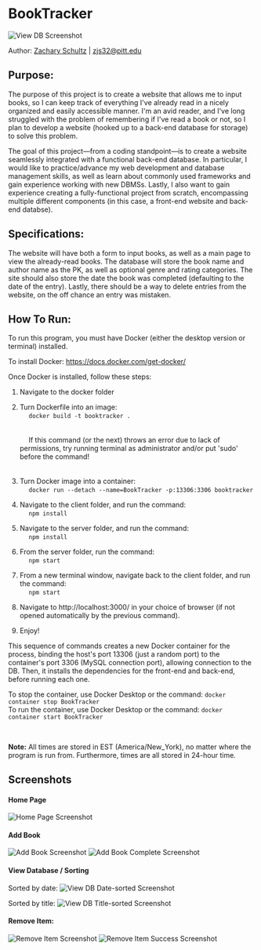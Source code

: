 # BookTracker

![View DB Screenshot](/screenshots/view_db.png?raw=true)

Author: [Zachary Schultz](https://www.linkedin.com/in/~zachary/) | zjs32@pitt.edu

## Purpose:

The purpose of this project is to create a website that allows me to input books, so I can keep track of everything I've already read in a nicely organized and easily accessible manner. I'm an avid reader, and I've long struggled with the problem of remembering if I've read a book or not, so I plan to develop a website (hooked up to a back-end database for storage) to solve this problem.

The goal of this project—from a coding standpoint—is to create a website seamlessly integrated with a functional back-end database. In particular, I would like to practice/advance my web development and database management skills, as well as learn about commonly used frameworks and gain experience working with new DBMSs. Lastly, I also want to gain experience creating a fully-functional project from scratch, encompassing multiple different components (in this case, a front-end website and back-end databse).

## Specifications:

The website will have both a form to input books, as well as a main page to view the already-read books. The database will store the book name and author name as the PK, as well as optional genre and rating categories. The site should also store the date the book was completed (defaulting to the date of the entry). Lastly, there should be a way to delete entries from the website, on the off chance an entry was mistaken.

## How To Run:
To run this program, you must have Docker (either the desktop version or terminal) installed.

To install Docker: https://docs.docker.com/get-docker/

Once Docker is installed, follow these steps:  

1. Navigate to the docker folder
   
2. Turn Dockerfile into an image:  
   &emsp; ```docker build -t booktracker .```  
   <h6></h6>
   &emsp; If this command (or the next) throws an error due to lack of permissions, try running terminal as administrator and/or put 'sudo' before the command!
   <h6></h6>
3. Turn Docker image into a container:  
    &emsp; ```docker run --detach --name=BookTracker -p:13306:3306 booktracker```  
4. Navigate to the client folder, and run the command:  
    &emsp; ```npm install```
5. Navigate to the server folder, and run the command:  
    &emsp; ```npm install```
6. From the server folder, run the command:  
    &emsp; ```npm start```
7. From a new terminal window, navigate back to the client folder, and run the command:  
    &emsp; ```npm start```
8. Navigate to http://localhost:3000/ in your choice of browser (if not opened automatically by the previous command).
9. Enjoy!  

This sequence of commands creates a new Docker container for the process, binding the host's port 13306 (just a random port) to the container's port 3306 (MySQL connection port), allowing connection to the DB. Then, it installs the dependencies for the front-end and back-end, before running each one.

To stop the container, use Docker Desktop or the command: ```docker container stop BookTracker```  
To run the container, use Docker Desktop or the command: ```docker container start BookTracker```

<br>

<b>Note:</b> All times are stored in EST (America/New_York), no matter where the program is run from. Furthermore, times are all stored in 24-hour time.

## Screenshots

#### Home Page
![Home Page Screenshot](/screenshots/home_page.png?raw=true)  

#### Add Book
![Add Book Screenshot](/screenshots/add_book_form.png?raw=true)
![Add Book Complete Screenshot](/screenshots/add_book_form_success.png?raw=true)

#### View Database / Sorting

Sorted by date:
![View DB Date-sorted Screenshot](/screenshots/view_db_datesort.png?raw=true)

Sorted by title:
![View DB Title-sorted Screenshot](/screenshots/view_db_titlesort.png?raw=true)

#### Remove Item:
![Remove Item Screenshot](/screenshots/remove_item.png?raw=true)
![Remove Item Success Screenshot](/screenshots/remove_item_success.png?raw=true)
